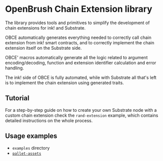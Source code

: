 # OpenBrush Chain Extension library

The library provides tools and primitives to simplify the development of chain 
extensions for ink! and Substrate.

OBCE automatically generates everything needed to correctly call chain extension
from ink! smart contracts, and to correctly implement the chain extension
itself on the Substrate side.

OBCE' macros automatically generate all the logic related to argument encoding/decoding,
function and extension identifier calculation and error handling.

The ink! side of OBCE is fully automated, while with Substrate all that's left is to
implement the chain extension using generated traits.

## Tutorial

For a step-by-step guide on how to create your own Substrate node with a custom chain extension
check the `rand-extension` example, which contains detailed instructions on the whole process.

## Usage examples

* `examples` directory
* [`pallet-assets`](https://github.com/727-Ventures/pallet-assets-chain-extension)